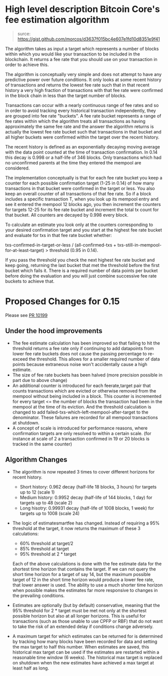 # High level description Bitcoin Core's fee estimation algorithm

> surce: https://gist.github.com/morcos/d3637f015bc4e607e1fd10d8351e9f41

The algorithm takes as input a target which represents a number of blocks within which you would like your transaction to be included in the blockchain. It returns a fee rate that you should use on your transaction in order to achieve this.

The algorithm is conceptually very simple and does not attempt to have any predictive power over future conditions. It only looks at some recent history of transactions and returns the lowest fee rate such that in that recent history a very high fraction of transactions with that fee rate were confirmed in the block chain in less than the target number of blocks.

Transactions can occur with a nearly continuous range of fee rates and so in order to avoid tracking every historical transaction independently, they are grouped into fee rate "buckets". A fee rate bucket represents a range of fee rates within which the algorithm treats all transactions as having approximately the same fee rate and the answer the algorithm returns is actually the lowest fee rate bucket such that transactions in that bucket and all higher buckets were confirmed within the target over the recent history.

The recent history is defined as an exponentially decaying moving average with the data point counted at the time of transaction confirmation. In 0.14 this decay is 0.998 or a half-life of 346 blocks. Only transactions which had no unconfirmed parents at the time they entered the mempool are considered.

The implementation conceptually is that for each fee rate bucket you keep a counter for each possible confirmation target (1-25 in 0.14) of how many transactions in that bucket were confirmed in the target or less. You also keep an overall counter of all transactions of that fee rate. So if a block includes a specific transaction T, when you look up its mempool entry and see it entered the mempool 12 blocks ago, you then increment the counters for targets 12-25 for its fee rate bucket and increment the total tx count for that bucket. All counters are decayed by 0.998 every block.

To calculate an estimate you look only at the counters corresponding to your desired confirmation target and you start at the highest fee rate bucket and evaluate for txs in that fee rate bucket whether:

txs-confirmed-in-target-or-less / (all-confirmed-txs + txs-still-in-mempool-for-at-least-target) > threshold (0.95 in 0.14).

If you pass the threshold you check the next highest fee rate bucket and keep going, returning the last bucket that met the threshold before the first bucket which fails it. There is a required number of data points per bucket before doing the evaluation and you will just combine successive fee rate buckets to achieve that.

# Proposed Changes for 0.15

Please see [PR 10199](https://github.com/bitcoin/bitcoin/pull/10199)

## Under the hood improvements

- The fee estimate calculation has been improved so that failing to hit the threshold returns a fee rate only if continuing to add datapoints from lower fee rate buckets does not cause the passing percentage to re-exceed the threshold. This allows for a smaller required number of data points because extraneous noise won't accidentally cause a high estimate.
- The size of fee rate buckets has been halved (more precision possible in part due to above change)
- An additional counter is introduced for each feerate,target pair that counts transactions which are evicted or otherwise removed from the mempool without being included in a block. This counter is incremented for every target <= the number of blocks the transaction had been in the mempool at the time of its eviction. And the threshold calculation is changed to add failed-txs-which-left-mempool-after-target to the denominator. These failures are recorded for all mempool transactions at shutdown.
- A concept of scale is introduced for performance reasons, where confirmation targets are only resolved to within a certain scale. (for instance at scale of 2 a transaction confirmed in 19 or 20 blocks is tracked in the same counter)

## Algorithm Changes

- The algorithm is now repeated 3 times to cover different horizons for recent history.
  - Short history: 0.962 decay (half-life 18 blocks, 3 hours) for targets up to 12 (scale 1)
  - Medium history: 0.9952 decay (half-life of 144 blocks, 1 day) for targets up to 48 (scale 2)
  - Long hisotry: 0.99931 decay (half-life of 1008 blocks, 1 week) for targets up to 1008 (scale 24)
- The logic of estimatesmartfee has changed. Instead of requiring a 95% threshold at the target, it now returns the maximum of these 3 calculations:

  - 60% threshold at target/2
  - 85% threshold at target
  - 95% threshold at 2 \* target

  Each of the above calculations is done with the fee estimate data for the shortest time horizon that contains the target. If we can not query the short time horizon for a target of say 14, but the maximum possible target of 12 in the short time horizon would produce a lower fee rate, that lower answer is used. The ability to use a much shorter time horizon when possible makes the estimates far more responsive to changes in the prevailing conditions.

- Estimates are optionally (but by default) conservative, meaning that the 95% threshold for 2 \* target must be met not only at the shortest possible horizon but also at all longer horizons. This is useful for transactions (such as those unable to use CPFP or RBF) that do not want to take the risk of an extended delay if conditions change adversely.
- A maximum target for which estimates can be returned for is determined by tracking how many blocks have been recorded for data and setting the max target to half this number. When estimates are saved, this historical max target can be used if the estimates are restarted within a reasonable time window (6 weeks). The historical max target is replaced on shutdown when the new estimates have achieved a max target at least half as long.
